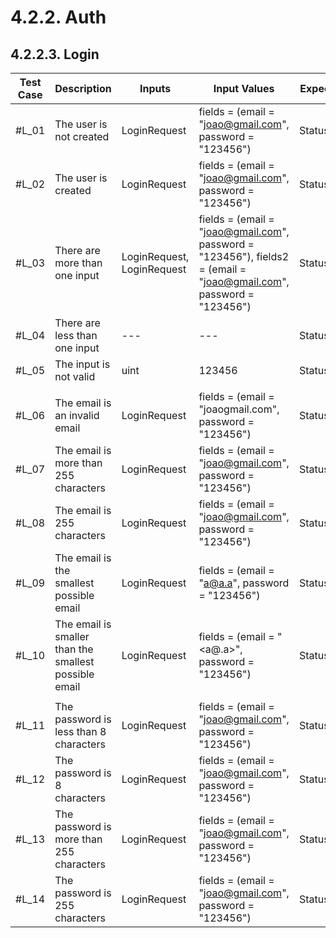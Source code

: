 # 4.2.2. Auth

## 4.2.2.3. Login

| **Test Case** | **Description** | **Inputs**     | **Input Values**                                                                            | **Expected Results**             | **Pass/Fail/Untested** |
|---------------------------------------|------|----------|---------------------------------------------------------------------------------------------------|--------------------------------------|------------------------|
| #L_01 | The user is not created | LoginRequest | fields = (email = "<joao@gmail.com>", password = "123456") | StatusBadRequest |  Untested|
| #L_02 | The user is created | LoginRequest | fields = (email = "<joao@gmail.com>", password = "123456") | StatusOK |  Untested|
| #L_03 | There are more than one input | LoginRequest, LoginRequest | fields = (email = "<joao@gmail.com>", password = "123456"), fields2 = (email = "<joao@gmail.com>", password = "123456") | StatusBadRequest |  Untested|
| #L_04 | There are less than one input | --- | --- | StatusBadRequest |  Untested|
| #L_05 | The input is not valid | uint | 123456 | StatusBadRequest |  Untested|
|||||||
| #L_06 | The email is an invalid email | LoginRequest | fields = (email = "joaogmail.com", password = "123456") | StatusBadRequest |  Untested|
| #L_07 | The email is more than 255 characters | LoginRequest | fields = (email = "<joao@gmail.com>", password = "123456") | StatusBadRequest |  Untested|
| #L_08 | The email is 255 characters | LoginRequest | fields = (email = "<joao@gmail.com>", password = "123456") | StatusOK |  Untested|
| #L_09 | The email is the smallest possible email | LoginRequest | fields = (email = "<a@a.a>", password = "123456") | StatusOK |  Untested|
| #L_10 | The email is smaller than the smallest possible email | LoginRequest | fields = (email = "<a@.a>", password = "123456") | StatusBadRequest |  Untested|
|||||||
| #L_11 | The password is less than 8 characters | LoginRequest | fields = (email = "<joao@gmail.com>", password = "123456") | StatusBadRequest |  Untested|
| #L_12 | The password is 8 characters | LoginRequest | fields = (email = "<joao@gmail.com>", password = "123456") | StatusOK |  Untested|
| #L_13 | The password is more than 255 characters | LoginRequest | fields = (email = "<joao@gmail.com>", password = "123456") | StatusBadRequest |  Untested|
| #L_14 | The password is 255 characters | LoginRequest | fields = (email = "<joao@gmail.com>", password = "123456") | StatusOK |  Untested|
